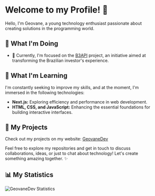 # Welcome to my Profile! 👋

Hello, I'm Geovane, a young technology enthusiast passionate about creating solutions in the programming world.

## 💼 What I'm Doing

- 🔭 Currently, I'm focused on the [B3API](https://github.com/GeovaneDev/B3API) project, an initiative aimed at transforming the Brazilian investor's experience.

## 🌱 What I'm Learning

I'm constantly seeking to improve my skills, and at the moment, I'm immersed in the following technologies:

- **Next.js:** Exploring efficiency and performance in web development.
- **HTML, CSS, and JavaScript:** Enhancing the essential foundations for building interactive interfaces.

## 🚀 My Projects

Check out my projects on my website: [GeovaneDev](https://geovanedev.github.io/)

Feel free to explore my repositories and get in touch to discuss collaborations, ideas, or just to chat about technology! Let's create something amazing together. ✨

## 📊 My Statistics

![GeovaneDev Statistics](https://github-readme-stats.vercel.app/api?username=GeovaneDev&show_icons=true&theme=radical)
